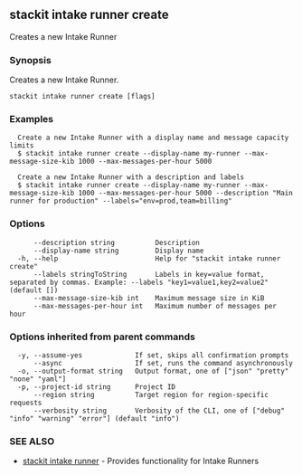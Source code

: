 ## stackit intake runner create

Creates a new Intake Runner

### Synopsis

Creates a new Intake Runner.

```
stackit intake runner create [flags]
```

### Examples

```
  Create a new Intake Runner with a display name and message capacity limits
  $ stackit intake runner create --display-name my-runner --max-message-size-kib 1000 --max-messages-per-hour 5000

  Create a new Intake Runner with a description and labels
  $ stackit intake runner create --display-name my-runner --max-message-size-kib 1000 --max-messages-per-hour 5000 --description "Main runner for production" --labels="env=prod,team=billing"
```

### Options

```
      --description string          Description
      --display-name string         Display name
  -h, --help                        Help for "stackit intake runner create"
      --labels stringToString       Labels in key=value format, separated by commas. Example: --labels "key1=value1,key2=value2" (default [])
      --max-message-size-kib int    Maximum message size in KiB
      --max-messages-per-hour int   Maximum number of messages per hour
```

### Options inherited from parent commands

```
  -y, --assume-yes             If set, skips all confirmation prompts
      --async                  If set, runs the command asynchronously
  -o, --output-format string   Output format, one of ["json" "pretty" "none" "yaml"]
  -p, --project-id string      Project ID
      --region string          Target region for region-specific requests
      --verbosity string       Verbosity of the CLI, one of ["debug" "info" "warning" "error"] (default "info")
```

### SEE ALSO

* [stackit intake runner](./stackit_intake_runner.md)	 - Provides functionality for Intake Runners


